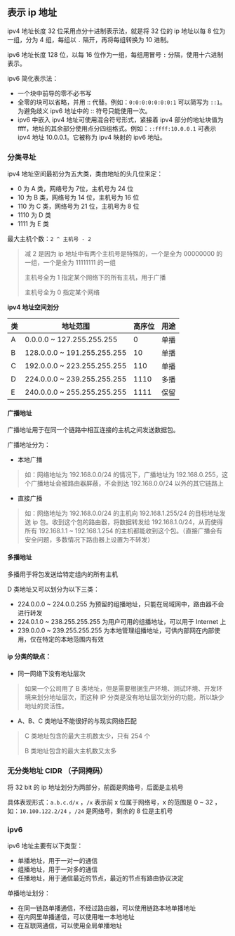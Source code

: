 ##  表示 ip 地址

ipv4 地址长度 32 位采用点分十进制表示法，就是将 32 位的 ip 地址以每 8 位为一组，分为 4 组，每组以 `.` 隔开，再将每组转换为 10 进制。

ipv6 地址长度 128 位，以每 16 位作为一组，每组用冒号 `:` 分隔，使用十六进制表示。

ipv6 简化表示法：

- 一个块中前导的零不必书写
- 全零的块可以省略，并用 :: 代替。例如：`0:0:0:0:0:0:0:1` 可以简写为 `::1`。为避免歧义 ipv6 地址中的 :: 符号只能使用一次。
- ipv6 中嵌入 ipv4 地址可使用混合符号形式，紧接着 ipv4 部分的地址块值为 ffff，地址的其余部分使用点分四组格式。例如：`::ffff:10.0.0.1` 可表示 ipv4 地址 10.0.0.1。它被称为 ipv4 映射的 ipv6 地址。

### 分类寻址

ipv4 地址空间最初分为五大类，类由地址的头几位来定：

- 0 为 A 类，网络号为 7位，主机号为 24 位
- 10 为 B 类，网络号为 14 位，主机号为 16 位
- 110 为 C 类，网络号为 21 位，主机号为 8 位
- 1110 为 D 类
- 1111 为 E 类

最大主机个数：`2 ^ 主机号 - 2`

> 减 2 是因为 ip 地址中有两个主机号是特殊的，一个是全为 00000000  的一组，一个是全为 11111111 的一组
>
> 主机号全为 1 指定某个网络下的所有主机，用于广播
>
> 主机号全为 0 指定某个网络

**ipv4 地址空间划分**

| 类   | 地址范围                    | 高序位 | 用途 |
| ---- | --------------------------- | ------ | ---- |
| A    | 0.0.0.0 ~ 127.255.255.255   | 0      | 单播 |
| B    | 128.0.0.0 ~ 191.255.255.255 | 10     | 单播 |
| C    | 192.0.0.0 ~ 223.255.255.255 | 110    | 单播 |
| D    | 224.0.0.0 ~ 239.255.255.255 | 1110   | 多播 |
| E    | 240.0.0.0 ~ 255.255.255.255 | 1111   | 保留 |

#### 广播地址

广播地址用于在同一个链路中相互连接的主机之间发送数据包。

广播地址分为：

- 本地广播

> 如：网络地址为 192.168.0.0/24 的情况下，广播地址为 192.168.0.255，这个广播地址会被路由器屏蔽，不会到达 192.168.0.0/24 以外的其它链路上

- 直接广播

> 如：网络地址为 192.168.0.0/24 的主机向 192.168.1.255/24 的目标地址发送 ip 包。收到这个包的路由器，将数据转发给 192.168.1.0/24，从而使得所有 192.168.1.1 ~ 192.168.1.254 的主机都能收到这个包。（直接广播会有安全问题，多数情况下路由器上设置为不转发）

#### 多播地址

多播用于将包发送给特定组内的所有主机

D 类地址又可以划分为以下三类：

- 224.0.0.0 ~ 224.0.0.255 为预留的组播地址，只能在局域网中，路由器不会进行转发
- 224.0.1.0 ~ 238.255.255.255 为用户可用的组播地址，可以用于 Internet 上
- 239.0.0.0 ~ 239.255.255.255 为本地管理组播地址，可供内部网在内部使用，仅在特定的本地范围内有效

#### ip 分类的缺点：

- 同一网络下没有地址层次

> 如果一个公司用了 B 类地址，但是需要根据生产环境、测试环境、开发环境来划分地址层次，而这种 IP 分类是没有地址层次划分的功能，所以缺少地址的灵活性。

- A、B、C 类地址不能很好的与现实网络匹配

> C 类地址包含的最大主机数太少，只有 254 个
>
> B 类地址包含的最大主机数又太多



### 无分类地址 CIDR （子网掩码）

将 32 bit 的 ip 地址划分为两部分，前面是网络号，后面是主机号

具体表现形式：`a.b.c.d/x` ，`/x` 表示前 x 位属于网络号，x 的范围是 0 ~ 32 ，如：`10.100.122.2/24` ，`/24` 是网络号，剩余的 8 位是主机号



### ipv6

ipv6 地址主要有以下类型：

- 单播地址，用于一对一的通信
- 组播地址，用于一对多的通信
- 任播地址，用于通信最近的节点，最近的节点有路由协议决定

单播地址划分：

- 在同一链路单播通信，不经过路由器，可以使用链路本地单播地址
- 在内网里单播通信，可以使用唯一本地地址
- 在互联网通信，可以使用全局单播地址